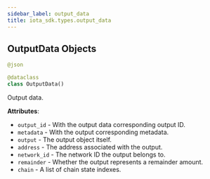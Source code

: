 ```yaml
---
sidebar_label: output_data
title: iota_sdk.types.output_data
---
```


## OutputData Objects

```python
@json

@dataclass
class OutputData()
```

Output data.

**Attributes**:

- `output_id` - With the output data corresponding output ID.
- `metadata` - With the output corresponding metadata.
- `output` - The output object itself.
- `address` - The address associated with the output.
- `network_id` - The network ID the output belongs to.
- `remainder` - Whether the output represents a remainder amount.
- `chain` - A list of chain state indexes.

